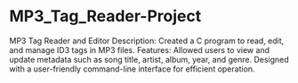 # MP3_Tag_Reader-Project

MP3 Tag Reader and Editor
  Description: Created a C program to read, edit, and manage ID3 tags in MP3 files.
  Features:
  Allowed users to view and update metadata such as song title, artist, album, year, and genre.
   Designed with a user-friendly command-line interface for efficient operation.
